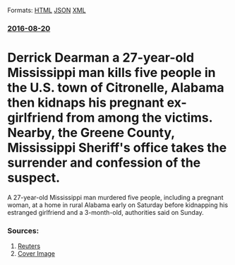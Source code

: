 
Formats: [HTML](/news/2016/08/20/derrick-dearman-a-27-year-old-mississippi-man-kills-five-people-in-the-u-s-town-of-citronelle-alabama-then-kidnaps-his-pregnant-ex-girlfri.html)  [JSON](/news/2016/08/20/derrick-dearman-a-27-year-old-mississippi-man-kills-five-people-in-the-u-s-town-of-citronelle-alabama-then-kidnaps-his-pregnant-ex-girlfri.json)  [XML](/news/2016/08/20/derrick-dearman-a-27-year-old-mississippi-man-kills-five-people-in-the-u-s-town-of-citronelle-alabama-then-kidnaps-his-pregnant-ex-girlfri.xml)  

### [2016-08-20](/news/2016/08/20/index.md)

# Derrick Dearman a 27-year-old Mississippi man kills five people in the U.S. town of Citronelle, Alabama then kidnaps his pregnant ex-girlfriend from among the victims. Nearby, the Greene County, Mississippi Sheriff's office takes the surrender and confession of the suspect. 

A 27-year-old Mississippi man murdered five people, including a pregnant woman, at a home in rural Alabama early on Saturday before kidnapping his estranged girlfriend and a 3-month-old, authorities said on Sunday.


### Sources:

1. [Reuters](https://www.reuters.com/article/us-alabama-crime-idUSKCN10W019)
1. [Cover Image](https://s4.reutersmedia.net/resources_v2/images/rcom-default.png)
